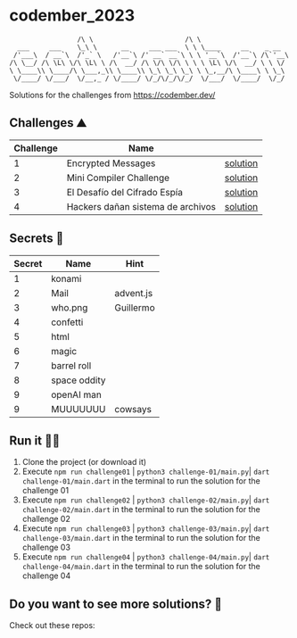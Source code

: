 # codember_2023

```
                 /\ \                       /\ \
  ___     ___    \_\ \      __     ___ ___  \ \ \____     __    _ __
 /'___\  / __`\  /'_` \   /'__`\ /' __` __`\ \ \ '__`\  /'__`\ /\`'__\
/\ \__/ /\ \L\ \/\ \L\ \ /\  __/ /\ \/\ \/\ \ \ \ \L\ \/\  __/ \ \ \/
\ \____\\ \____/\ \___,_\\ \____\\ \_\ \_\ \_\ \ \_,__/\ \____\ \ \_\
 \/____/ \/___/  \/__,_ / \/____/ \/_/\/_/\/_/  \/___/  \/____/  \/_/
```

Solutions for the challenges from https://codember.dev/

## Challenges ⛰️

| Challenge | Name                                    |                                   |
| --------- | --------------------------------------- | --------------------------------- |
| 1         | Encrypted Messages                      | [solution](./challenge-01/)       |
| 2         | Mini Compiler Challenge                 | [solution](./challenge-02/)       |
| 3         | El Desafío del Cifrado Espía            | [solution](./challenge-03/)       |
| 4         | Hackers dañan sistema de archivos       | [solution](./challenge-04/)       |

## Secrets 🤫

| Secret | Name              | Hint               |
| ------ | ----------------- | ------------------ |
| 1      | konami            |                    |
| 2      | Mail              | advent.js          |
| 3      | who.png           | Guillermo          |
| 4      | confetti          |                    |
| 5      | html              |                    |
| 6      | magic             |                    |
| 7      | barrel roll       |                    |
| 8      | space oddity      |                    |
| 9      | openAI man        |                    |
| 9      | MUUUUUUU          | cowsays            |

## Run it 🏃💨

1. Clone the project (or download it)
2. Execute `npm run challenge01` | `python3 challenge-01/main.py`| `dart challenge-01/main.dart` in the terminal to run the solution for the challenge 01
3. Execute `npm run challenge02` | `python3 challenge-02/main.py`| `dart challenge-02/main.dart` in the terminal to run the solution for the challenge 02
4. Execute `npm run challenge03` | `python3 challenge-03/main.py`| `dart challenge-03/main.dart` in the terminal to run the solution for the challenge 03
5. Execute `npm run challenge04` | `python3 challenge-04/main.py`| `dart challenge-04/main.dart` in the terminal to run the solution for the challenge 04

## Do you want to see more solutions? 👥

Check out these repos:

<!-- - https://github.com/Atticus64/codember -> Jona <Atticus64> (JS) -->
